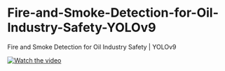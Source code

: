 # Fire-and-Smoke-Detection-for-Oil-Industry-Safety-YOLOv9
Fire and Smoke Detection for Oil Industry Safety | YOLOv9


[![Watch the video](https://pyresearch.org/wp-content/uploads/2024/09/Jameel-Noori.png.webp)](https://youtu.be/MY3vElmsqvg)
